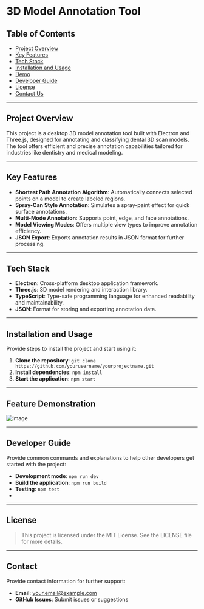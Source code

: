# 3D Model Annotation Tool

## Table of Contents
- [Project Overview](#project-overview)
- [Key Features](#key-features)
- [Tech Stack](#tech-stack)
- [Installation and Usage](#installation-and-usage)
- [Demo](#demo)
- [Developer Guide](#developer-guide)
- [License](#license)
- [Contact Us](#contact-us)

---

## Project Overview
This project is a desktop 3D model annotation tool built with Electron and Three.js, designed for annotating and classifying dental 3D scan models. The tool offers efficient and precise annotation capabilities tailored for industries like dentistry and medical modeling.

---

## Key Features
- **Shortest Path Annotation Algorithm**: Automatically connects selected points on a model to create labeled regions.
- **Spray-Can Style Annotation**: Simulates a spray-paint effect for quick surface annotations.
- **Multi-Mode Annotation**: Supports point, edge, and face annotations.
- **Model Viewing Modes**: Offers multiple view types to improve annotation efficiency.
- **JSON Export**: Exports annotation results in JSON format for further processing.

---

## Tech Stack
- **Electron**: Cross-platform desktop application framework.
- **Three.js**: 3D model rendering and interaction library.
- **TypeScript**: Type-safe programming language for enhanced readability and maintainability.
- **JSON**: Format for storing and exporting annotation data.

---

## Installation and Usage
Provide steps to install the project and start using it:
1. **Clone the repository**: `git clone https://github.com/yourusername/yourprojectname.git`
2. **Install dependencies**: `npm install`
3. **Start the application**: `npm start`

---

## Feature Demonstration
![image](https://github.com/user-attachments/assets/ab8795c9-6d1c-4709-ac95-1be31d25e4a6)

---

## Developer Guide
Provide common commands and explanations to help other developers get started with the project:
- **Development mode**: `npm run dev`
- **Build the application**: `npm run build`
- **Testing**: `npm test`
- 
---

## License
> This project is licensed under the MIT License. See the LICENSE file for more details.

---

## Contact
Provide contact information for further support:
- **Email**: your.email@example.com
- **GitHub Issues**: Submit issues or suggestions

   



